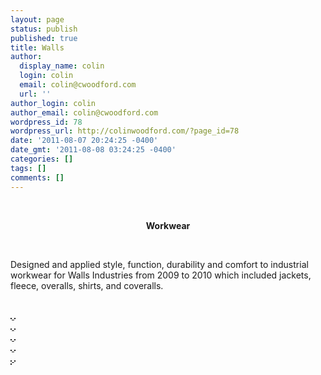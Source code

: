 ```yaml
---
layout: page
status: publish
published: true
title: Walls
author:
  display_name: colin
  login: colin
  email: colin@cwoodford.com
  url: ''
author_login: colin
author_email: colin@cwoodford.com
wordpress_id: 78
wordpress_url: http://colinwoodford.com/?page_id=78
date: '2011-08-07 20:24:25 -0400'
date_gmt: '2011-08-08 03:24:25 -0400'
categories: []
tags: []
comments: []
---
```


<div class="gallery1">
	<br />
	<p style="text-align: center;"><strong>Workwear</strong></p><br />
    <p align = "left">Designed and applied style, function, durability and comfort to industrial workwear for Walls Industries from 2009 to 2010 which included jackets, fleece, overalls, shirts, and coveralls.</p>
	<br />
	<div class="gallery-one-line">
		<a href="walls01.jpg" data-lightbox="walls">
		    <img border = "1" src="walls01.jpg" class="gallery-walls" alt="">
	    </a>
		<a href="walls02.jpg" data-lightbox="walls">
		    <img border = "1" src="walls02.jpg" class="gallery-walls" alt="">
		</a>
	<br />
		<a href="walls03.jpg" data-lightbox="walls">
		    <img border = "1" src="walls03.jpg" class="gallery-walls" alt="">
		</a>
		<a href="walls04.jpg" data-lightbox="walls">
		    <img border = "1" src="walls04.jpg" class="gallery-walls" alt="">
	    </a>
	<br />
		<a href="walls05.jpg" data-lightbox="walls">
		    <img border = "1" src="walls05.jpg" class="gallery-walls" alt="">
		</a>
		<a href="walls06.jpg" data-lightbox="walls">
		    <img border = "1" src="walls06.jpg" class="gallery-walls" alt="">
		</a>
	<br />
		<a href="walls07.jpg" data-lightbox="walls">
		    <img border = "1" src="walls07.jpg" class="gallery-walls" alt="">
	    </a>
		<a href="walls08.jpg" data-lightbox="walls">
    		<img border = "1" src="walls08.jpg" class="gallery-walls" alt="">
    	</a>
    <br />
        <a href="walls09.jpg" data-lightbox="walls">
            <img border = "1" src="walls09.jpg" class="gallery-walls" alt="">
        </a>
        <a href="walls10.jpg" data-lightbox="walls">
            <img border = "1" src="walls10.jpg" class="gallery-walls" alt="">
        </a>
	<br />
		<a href="walls11.jpg" data-lightbox="walls">
            <img border = "1" src="walls11.jpg" class="gallery-walls" alt="">
        </a>
	</div>
</div>
